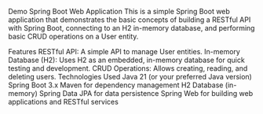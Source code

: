 Demo Spring Boot Web Application
This is a simple Spring Boot web application that demonstrates the basic concepts of building a RESTful API with Spring Boot, connecting to an H2 in-memory database, and performing basic CRUD operations on a User entity.

Features
RESTful API: A simple API to manage User entities.
In-memory Database (H2): Uses H2 as an embedded, in-memory database for quick testing and development.
CRUD Operations: Allows creating, reading, and deleting users.
Technologies Used
Java 21 (or your preferred Java version)
Spring Boot 3.x
Maven for dependency management
H2 Database (in-memory)
Spring Data JPA for data persistence
Spring Web for building web applications and RESTful services
